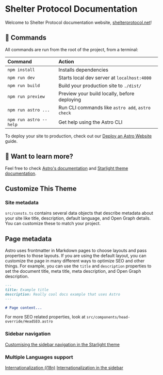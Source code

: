 # Shelter Protocol Documentation

Welcome to Shelter Protocol documentation website, [shelterprotocol.net](https://shelterprotocol.net/)!

## 🧞 Commands

All commands are run from the root of the project, from a terminal:

| Command                | Action                                           |
| :--------------------- | :----------------------------------------------- |
| `npm install`          | Installs dependencies                            |
| `npm run dev`          | Starts local dev server at `localhost:4000`      |
| `npm run build`        | Build your production site to `./dist/`          |
| `npm run preview`      | Preview your build locally, before deploying     |
| `npm run astro ...`    | Run CLI commands like `astro add`, `astro check` |
| `npm run astro --help` | Get help using the Astro CLI                     |

To deploy your site to production, check out our [Deploy an Astro Website](https://docs.astro.build/guides/deploy) guide.

## 👀 Want to learn more?

Feel free to check [Astro's documentation](https://docs.astro.build) and [Starlight theme documentation](https://starlight.astro.build/getting-started/).

## Customize This Theme

### Site metadata

`src/consts.ts` contains several data objects that describe metadata about your site like title, description, default language, and Open Graph details. You can customize these to match your project.

## Page metadata

Astro uses frontmatter in Markdown pages to choose layouts and pass properties to those layouts. If you are using the default layout, you can customize the page in many different ways to optimize SEO and other things. For example, you can use the `title` and `description` properties to set the document title, meta title, meta description, and Open Graph description.

```markdown
---
title: Example title
description: Really cool docs example that uses Astro
---

# Page content...
```

For more SEO related properties, look at `src/components/head-override/HeadSEO.astro`

### Sidebar navigation

[Customising the sidebar navigation in the Starlight theme](https://starlight.astro.build/guides/sidebar/)

### Multiple Languages support

[Internationalization (i18n)](https://starlight.astro.build/guides/i18n/)
[Internationalization in the sidebar](https://starlight.astro.build/guides/sidebar/#internationalization)
